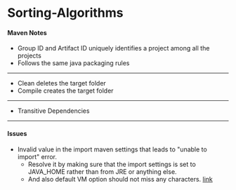 # Sorting-Algorithms 
#### Maven Notes
* Group ID and Artifact ID uniquely identifies a project among all the projects
* Follows the same java packaging rules
***
* Clean deletes the target folder
* Compile creates the target folder
***
* Transitive Dependencies
***
#### Issues
* Invalid value in the import maven settings that leads to "unable to import" error. 
    * Resolve it by making sure that the import settings is set to JAVA_HOME rather than from JRE or anything else.
    * And also default VM option should not miss any characters. [link](https://www.jetbrains.com/help/idea/maven-importing.html)
